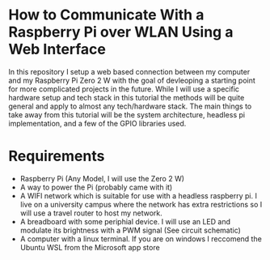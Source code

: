 # How to Communicate With a Raspberry Pi over WLAN Using a Web Interface
In this repository I setup a web based connection between my computer and my Raspberry Pi Zero 2 W with the goal of devleoping a starting point for more complicated projects in the future. While I will use a specific hardware setup and tech stack in this tutorial the methods will be quite general and apply to almost any tech/hardware stack. The main things to take away from this tutorial will be the system architecture, headless pi implementation, and a few of the GPIO libraries used.

# Requirements
* Raspberry Pi (Any Model, I will use the Zero 2 W)
* A way to power the Pi (probably came with it)
* A WIFI network which is suitable for use with a headless raspberry pi. I live on a university campus where the network has extra restrictions so I will use a travel router to host my network.
* A breadboard with some periphial device. I will use an LED and modulate its brightness with a PWM signal (See circuit schematic)
* A computer with a linux terminal. If you are on windows I reccomend the Ubuntu WSL from the Microsoft app store
